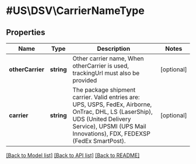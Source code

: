 # #US\DSV\CarrierNameType

## Properties

Name | Type | Description | Notes
------------ | ------------- | ------------- | -------------
**otherCarrier** | **string** | Other carrier name, When otherCarrier is used, trackingUrl must also be provided | [optional]
**carrier** | **string** | The package shipment carrier. Valid entries are: UPS, USPS, FedEx, Airborne, OnTrac, DHL, LS (LaserShip), UDS (United Delivery Service), UPSMI (UPS Mail Innovations), FDX, FEDEXSP (FedEx SmartPost). | [optional]


[[Back to Model list]](../) [[Back to API list]](../../Api/US/DSV) [[Back to README]](../../README.md)

